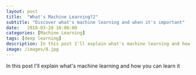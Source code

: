 ```yaml
---
layout: post
title:  "What's Machine Learning?2"
subtitle: "Discover what's machine learning and when it's important"
date:   2018-03-28 16:06:00
categories: [Machine Learning]
tags: [deep learning]
description: In this post I'll explain what's machine learning and how you can learn it.
image: /images/8.jpg
---
```


In this post I'll explain what's machine learning and how you can learn it